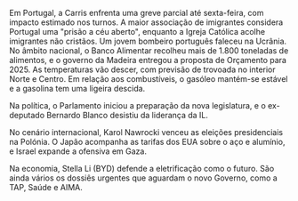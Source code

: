 Em Portugal, a Carris enfrenta uma greve parcial até sexta-feira, com impacto estimado nos turnos. A maior associação de imigrantes considera Portugal uma "prisão a céu aberto", enquanto a Igreja Católica acolhe imigrantes não cristãos. Um jovem bombeiro português faleceu na Ucrânia. No âmbito nacional, o Banco Alimentar recolheu mais de 1.800 toneladas de alimentos, e o governo da Madeira entregou a proposta de Orçamento para 2025. As temperaturas vão descer, com previsão de trovoada no interior Norte e Centro. Em relação aos combustíveis, o gasóleo mantém-se estável e a gasolina tem uma ligeira descida.

Na política, o Parlamento iniciou a preparação da nova legislatura, e o ex-deputado Bernardo Blanco desistiu da liderança da IL.

No cenário internacional, Karol Nawrocki venceu as eleições presidenciais na Polónia. O Japão acompanha as tarifas dos EUA sobre o aço e alumínio, e Israel expande a ofensiva em Gaza.

Na economia, Stella Li (BYD) defende a eletrificação como o futuro. São ainda vários os dossiês urgentes que aguardam o novo Governo, como a TAP, Saúde e AIMA.